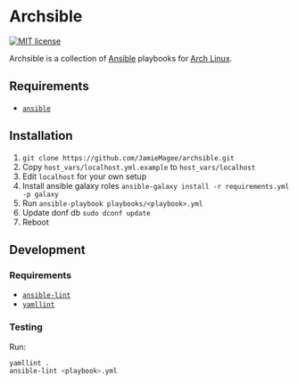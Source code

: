 # Archsible

[![MIT license](https://img.shields.io/badge/license-MIT-blue.svg?style=for-the-badge)](http://opensource.org/licenses/MIT)

Archsible is a collection of [Ansible](https://www.ansible.com/) playbooks for [Arch Linux](https://www.archlinux.org/).

## Requirements

* [`ansible`](https://www.archlinux.org/packages/community/any/ansible/)

## Installation

1. `git clone https://github.com/JamieMagee/archsible.git`
2. Copy `host_vars/localhost.yml.example` to `host_vars/localhost`
3. Edit `localhost` for your own setup
4. Install ansible galaxy roles `ansible-galaxy install -r requirements.yml -p galaxy`
5. Run `ansible-playbook playbooks/<playbook>.yml`
6. Update donf db `sudo dconf update`
7. Reboot

## Development

### Requirements

* [`ansible-lint`](https://www.archlinux.org/packages/community/any/ansible-lint/)
* [`yamllint`](https://aur.archlinux.org/packages/yamllint/)

### Testing

Run:

```sh
yamllint .
ansible-lint <playbook>.yml
```
